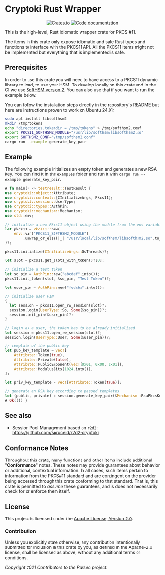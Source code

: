# Cryptoki Rust Wrapper

<p align="center">
  <a href="https://crates.io/crates/cryptoki"><img alt="Crates.io" src="https://img.shields.io/crates/v/cryptoki"></a>
  <a href="https://docs.rs/cryptoki"><img src="https://docs.rs/cryptoki/badge.svg" alt="Code documentation"/></a>
</p>

This is the high-level, Rust idiomatic wrapper crate for PKCS #11.

The items in this crate only expose idiomatic and safe Rust types and
functions to interface with the PKCS11 API. All the PKCS11 items might
not be implemented but everything that is implemented is safe.

## Prerequisites

In order to use this crate you will need to have access to a PKCS11 dynamic library to load, to use your HSM.
To develop locally on this crate and in the CI we use [SoftHSM version 2](https://github.com/softhsm/SoftHSMv2). You can also use that if you want to run the example below.

You can follow the installation steps directly in the repository's README but here are instructions proven to work on Ubuntu 24.01:

```bash
sudo apt install libsofthsm2
mkdir /tmp/tokens
echo "directories.tokendir = /tmp/tokens" > /tmp/softhsm2.conf
export PKCS11_SOFTHSM2_MODULE="/usr/lib/softhsm/libsofthsm2.so"
export SOFTHSM2_CONF="/tmp/softhsm2.conf"
cargo run --example generate_key_pair
```

## Example

The following example initializes an empty token and generates a new RSA key.
You can find it in the `examples` folder and run it with `cargo run --example generate_key_pair`.

```rust
# fn main() -> testresult::TestResult {
use cryptoki::object::Attribute;
use cryptoki::context::{CInitializeArgs, Pkcs11};
use cryptoki::session::UserType;
use cryptoki::types::AuthPin;
use cryptoki::mechanism::Mechanism;
use std::env;

// initialize a new Pkcs11 object using the module from the env variable
let pkcs11 = Pkcs11::new(
    env::var("PKCS11_SOFTHSM2_MODULE")
        .unwrap_or_else(|_| "/usr/local/lib/softhsm/libsofthsm2.so".to_string()),
)?;

pkcs11.initialize(CInitializeArgs::OsThreads)?;

let slot = pkcs11.get_slots_with_token()?[0];

// initialize a test token
let so_pin = AuthPin::new("abcdef".into());
pkcs11.init_token(slot, &so_pin, "Test Token")?;

let user_pin = AuthPin::new("fedcba".into());

// initialize user PIN
{
  let session = pkcs11.open_rw_session(slot)?;
  session.login(UserType::So, Some(&so_pin))?;
  session.init_pin(&user_pin)?;
}

// login as a user, the token has to be already initialized
let session = pkcs11.open_rw_session(slot)?;
session.login(UserType::User, Some(&user_pin))?;

// template of the public key
let pub_key_template = vec![
    Attribute::Token(true),
    Attribute::Private(false),
    Attribute::PublicExponent(vec![0x01, 0x00, 0x01]),
    Attribute::ModulusBits(1024.into()),
];

let priv_key_template = vec![Attribute::Token(true)];

// generate an RSA key according to passed templates
let (public, private) = session.generate_key_pair(&Mechanism::RsaPkcsKeyPairGen, &pub_key_template, &priv_key_template)?;
# Ok(()) }
```

## See also

* Session Pool Management based on `r2d2`: <https://github.com/spruceid/r2d2-cryptoki>

## Conformance Notes

Throughout this crate, many functions and other items include additional
"**Conformance**" notes. These notes may provide guarantees about behavior or
additional, contextual information. In all cases, such items pertain
to information from the PKCS#11 standard and are contingent on the provider
being accessed through this crate conforming to that standard. That is, this
crate is permitted to *assume* these guarantees, and is does not necessarily
check for or enforce them itself.

## License

This project is licensed under the [Apache License, Version 2.0](https://www.apache.org/licenses/LICENSE-2.0).

### Contribution

Unless you explicitly state otherwise, any contribution intentionally
submitted for inclusion in this crate by you, as defined in the
Apache-2.0 license, shall be licensed as above, without any
additional terms or conditions.

*Copyright 2021 Contributors to the Parsec project.*
